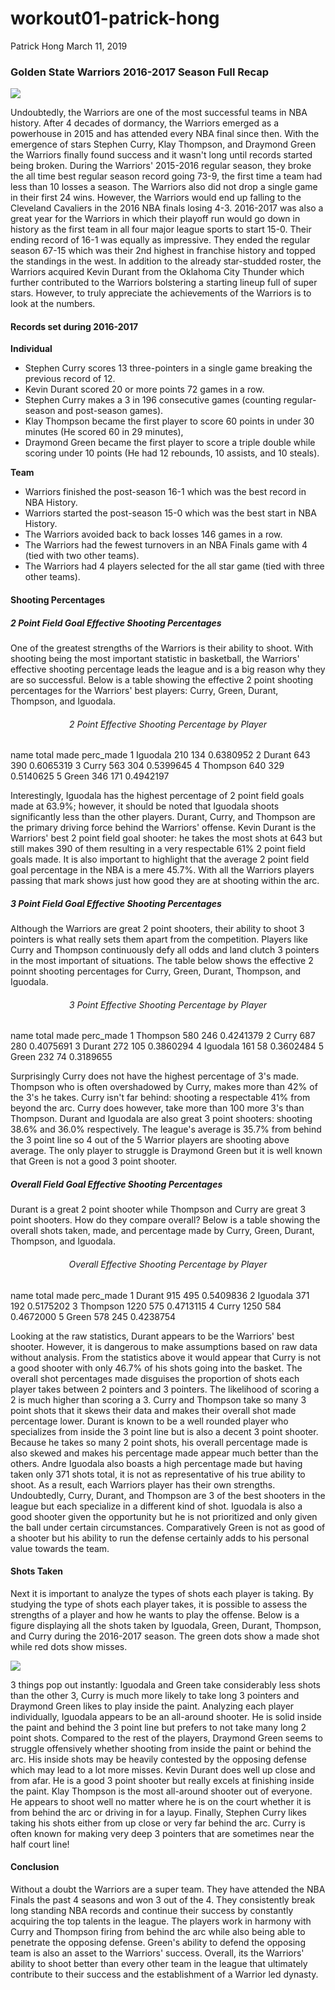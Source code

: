 workout01-patrick-hong
================
Patrick Hong
March 11, 2019

### Golden State Warriors 2016-2017 Season Full Recap

<img src="../images/2017_championship_photo.png" style="display: block; margin: auto;" />

Undoubtedly, the Warriors are one of the most successful teams in NBA history. After 4 decades of dormancy, the Warriors emerged as a powerhouse in 2015 and has attended every NBA final since then. With the emergence of stars Stephen Curry, Klay Thompson, and Draymond Green the Warriors finally found success and it wasn't long until records started being broken. During the Warriors' 2015-2016 regular season, they broke the all time best regular season record going 73-9, the first time a team had less than 10 losses a season. The Warriors also did not drop a single game in their first 24 wins. However, the Warriors would end up falling to the Cleveland Cavaliers in the 2016 NBA finals losing 4-3. 2016-2017 was also a great year for the Warriors in which their playoff run would go down in history as the first team in all four major league sports to start 15-0. Their ending record of 16-1 was equally as impressive. They ended the regular season 67-15 which was their 2nd highest in franchise history and topped the standings in the west. In addition to the already star-studded roster, the Warriors acquired Kevin Durant from the Oklahoma City Thunder which further contributed to the Warriors bolstering a starting lineup full of super stars. However, to truly appreciate the achievements of the Warriors is to look at the numbers.

#### **Records set during 2016-2017**

**Individual**

-   Stephen Curry scores 13 three-pointers in a single game breaking the previous record of 12.
-   Kevin Durant scored 20 or more points 72 games in a row.
-   Stephen Curry makes a 3 in 196 consecutive games (counting regular-season and post-season games).
-   Klay Thompson became the first player to score 60 points in under 30 minutes (He scored 60 in 29 minutes),
-   Draymond Green became the first player to score a triple double while scoring under 10 points (He had 12 rebounds, 10 assists, and 10 steals).

**Team**

-   Warriors finished the post-season 16-1 which was the best record in NBA History.
-   Warriors started the post-season 15-0 which was the best start in NBA History.
-   The Warriors avoided back to back losses 146 games in a row.
-   The Warriors had the fewest turnovers in an NBA Finals game with 4 (tied with two other teams).
-   The Warriors had 4 players selected for the all star game (tied with three other teams).

#### **Shooting Percentages**

##### **2 Point Field Goal Effective Shooting Percentages**

One of the greatest strengths of the Warriors is their ability to shoot. With shooting being the most important statistic in basketball, the Warriors' effective shooting percentage leads the league and is a big reason why they are so successful. Below is a table showing the effective 2 point shooting percentages for the Warriors' best players: Curry, Green, Durant, Thompson, and Iguodala.

<center>
<h6>
2 Point Effective Shooting Percentage by Player
</h6>
</center>
          name total made perc_made
    1 Iguodala   210  134 0.6380952
    2   Durant   643  390 0.6065319
    3    Curry   563  304 0.5399645
    4 Thompson   640  329 0.5140625
    5    Green   346  171 0.4942197

Interestingly, Iguodala has the highest percentage of 2 point field goals made at 63.9%; however, it should be noted that Iguodala shoots significantly less than the other players. Durant, Curry, and Thompson are the primary driving force behind the Warriors' offense. Kevin Durant is the Warriors' best 2 point field goal shooter: he takes the most shots at 643 but still makes 390 of them resulting in a very respectable 61% 2 point field goals made. It is also important to highlight that the average 2 point field goal percentage in the NBA is a mere 45.7%. With all the Warriors players passing that mark shows just how good they are at shooting within the arc.

##### **3 Point Field Goal Effective Shooting Percentages**

Although the Warriors are great 2 point shooters, their ability to shoot 3 pointers is what really sets them apart from the competition. Players like Curry and Thompson continuously defy all odds and land clutch 3 pointers in the most important of situations. The table below shows the effective 2 poinnt shooting percentages for Curry, Green, Durant, Thompson, and Iguodala.

<center>
<h6>
3 Point Effective Shooting Percentage by Player
</h6>
</center>
          name total made perc_made
    1 Thompson   580  246 0.4241379
    2    Curry   687  280 0.4075691
    3   Durant   272  105 0.3860294
    4 Iguodala   161   58 0.3602484
    5    Green   232   74 0.3189655

Surprisingly Curry does not have the highest percentage of 3's made. Thompson who is often overshadowed by Curry, makes more than 42% of the 3's he takes. Curry isn't far behind: shooting a respectable 41% from beyond the arc. Curry does however, take more than 100 more 3's than Thompson. Durant and Iguodala are also great 3 point shooters: shooting 38.6% and 36.0% respectively. The league's average is 35.7% from behind the 3 point line so 4 out of the 5 Warrior players are shooting above average. The only player to struggle is Draymond Green but it is well known that Green is not a good 3 point shooter.

##### **Overall Field Goal Effective Shooting Percentages**

Durant is a great 2 point shooter while Thompson and Curry are great 3 point shooters. How do they compare overall? Below is a table showing the overall shots taken, made, and percentage made by Curry, Green, Durant, Thompson, and Iguodala.

<center>
<h6>
Overall Effective Shooting Percentage by Player
</h6>
</center>
          name total made perc_made
    1   Durant   915  495 0.5409836
    2 Iguodala   371  192 0.5175202
    3 Thompson  1220  575 0.4713115
    4    Curry  1250  584 0.4672000
    5    Green   578  245 0.4238754

Looking at the raw statistics, Durant appears to be the Warriors' best shooter. However, it is dangerous to make assumptions based on raw data without analysis. From the statistics above it would appear that Curry is not a good shooter with only 46.7% of his shots going into the basket. The overall shot percentages made disguises the proportion of shots each player takes between 2 pointers and 3 pointers. The likelihood of scoring a 2 is much higher than scoring a 3. Curry and Thompson take so many 3 point shots that it skews their data and makes their overall shot made percentage lower. Durant is known to be a well rounded player who specializes from inside the 3 point line but is also a decent 3 point shooter. Because he takes so many 2 point shots, his overall percentage made is also skewed and makes his percentage made appear much better than the others. Andre Iguodala also boasts a high percentage made but having taken only 371 shots total, it is not as representative of his true ability to shoot. As a result, each Warriors player has their own strengths. Undoubtedly, Curry, Durant, and Thompson are 3 of the best shooters in the league but each specialize in a different kind of shot. Iguodala is also a good shooter given the opportunity but he is not prioritized and only given the ball under certain circumstances. Comparatively Green is not as good of a shooter but his ability to run the defense certainly adds to his personal value towards the team.

#### **Shots Taken**

Next it is important to analyze the types of shots each player is taking. By studying the type of shots each player takes, it is possible to assess the strengths of a player and how he wants to play the offense. Below is a figure displaying all the shots taken by Iguodala, Green, Durant, Thompson, and Curry during the 2016-2017 season. The green dots show a made shot while red dots show misses.

<img src="../images/gsw-shot-charts.png" style="display: block; margin: auto;" />

3 things pop out instantly: Iguodala and Green take considerably less shots than the other 3, Curry is much more likely to take long 3 pointers and Draymond Green likes to play inside the paint. Analyzing each player individually, Iguodala appears to be an all-around shooter. He is solid inside the paint and behind the 3 point line but prefers to not take many long 2 point shots. Compared to the rest of the players, Draymond Green seems to struggle offensively whether shooting from inside the paint or behind the arc. His inside shots may be heavily contested by the opposing defense which may lead to a lot more misses. Kevin Durant does well up close and from afar. He is a good 3 point shooter but really excels at finishing inside the paint. Klay Thompson is the most all-around shooter out of everyone. He appears to shoot well no matter where he is on the court whether it is from behind the arc or driving in for a layup. Finally, Stephen Curry likes taking his shots either from up close or very far behind the arc. Curry is often known for making very deep 3 pointers that are sometimes near the half court line!

#### **Conclusion**

Without a doubt the Warriors are a super team. They have attended the NBA Finals the past 4 seasons and won 3 out of the 4. They consistently break long standing NBA records and continue their success by constantly acquiring the top talents in the league. The players work in harmony with Curry and Thompson firing from behind the arc while also being able to penetrate the opposing defense. Green's ability to defend the opposing team is also an asset to the Warriors' success. Overall, its the Warriors' ability to shoot better than every other team in the league that ultimately contribute to their success and the establishment of a Warrior led dynasty.
